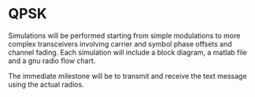 # QPSK

Simulations will be performed starting from simple modulations to more complex transceivers involving carrier and symbol phase offsets and channel fading.
Each simulation will include a block diagram, a matlab file and a gnu radio flow chart.

The immediate milestone will be to transmit and receive the text message using the actual radios.

